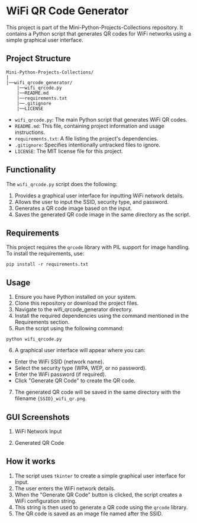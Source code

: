 # WiFi QR Code Generator

This project is part of the Mini-Python-Projects-Collections repository. It contains a Python script that generates QR codes for WiFi networks using a simple graphical user interface.

## Project Structure

```
Mini-Python-Projects-Collections/
|
|──wifi_qrcode_generator/
    |──wifi_qrcode.py
    |──README.md
    |──requirements.txt
    |──.gitignore
    |──LICENSE
```

- `wifi_qrcode.py`: The main Python script that generates WiFi QR codes.
- `README.md`: This file, containing project information and usage instructions.
- `requirements.txt`: A file listing the project's dependencies.
- `.gitignore`: Specifies intentionally untracked files to ignore.
- `LICENSE`: The MIT license file for this project.

## Functionality

The `wifi_qrcode.py` script does the following:

1. Provides a graphical user interface for inputting WiFi network details.
2. Allows the user to input the SSID, security type, and password.
3. Generates a QR code image based on the input.
4. Saves the generated QR code image in the same directory as the script.

## Requirements

This project requires the `qrcode` library with PIL support for image handling. To install the requirements, use:

```
pip install -r requirements.txt
```

## Usage
1. Ensure you have Python installed on your system.
2. Clone this repository or download the project files.
3. Navigate to the wifi_qrcode_generator directory.
4. Install the required dependencies using the command mentioned in the Requirements section.
5. Run the script using the following command:
```
python wifi_qrcode.py
```
6. A graphical user interface will appear where you can:
 * Enter the WiFi SSID (network name).
 * Select the security type (WPA, WEP, or no password).
 * Enter the WiFi password (if required).
 * Click "Generate QR Code" to create the QR code.

7. The generated QR code will be saved in the same directory with the filename `{SSID}_wifi_qr.png`.

## GUI Screenshots
1. WiFi Network Input

2. Generated QR Code

## How it works

1. The script uses `tkinter` to create a simple graphical user interface for input.
2. The user enters the WiFi network details.
3. When the "Generate QR Code" button is clicked, the script creates a WiFi configuration string.
4. This string is then used to generate a QR code using the `qrcode` library.
5. The QR code is saved as an image file named after the SSID.
